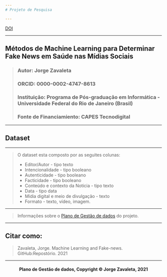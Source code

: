 ```yaml
---
# Projeto de Pesquisa

---
```

[DOI](aqui)

---
## Métodos de Machine Learning para Determinar Fake News em Saúde nas Mídias Sociais
> ### Autor: Jorge Zavaleta
> ### ORCID: 0000-0002-4747-8613
> ### Instituição: Programa de Pós-graduação em Informática - Universidade Federal do Rio de Janeiro (Brasil)
> ### Fonte de Financiamiento: CAPES Tecnodigital

---
## Dataset
---
> O dataset esta composto por as seguites colunas:
> - Editor/Autor - tipo texto
> - Intencionalidade - tipo booleano
> - Autenticidade - tipo booleano
> - Facticidade - tipo booleano
> - Conteúdo e contexto da Noticia - tipo texto
> - Data - tipo data
> - Mídia digital e meio de divulgação - texto
> - Formato - texto, vídeo, imagem.

---
> Informações sobre o [Plano de Gestão de dados](pgd.md) do projeto.

---
## Citar como:
> Zavaleta, Jorge. Machine Learning and Fake-news. GitHub:Repostório. 2021
> 

---
#### <center>Plano de Gestão de dados,  Copyright &copy;  Jorge Zavaleta, 2021</center>